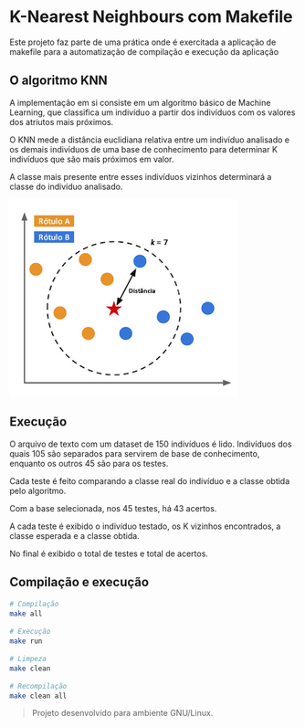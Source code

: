 # K-Nearest Neighbours com Makefile

Este projeto faz parte de uma prática onde é exercitada a aplicação de makefile para a automatização de compilação e execução da aplicação

## O algoritmo KNN

A implementação em si consiste em um algoritmo básico de Machine Learning, que classifica um indivíduo a partir dos indivíduos com os valores dos atriutos mais próximos.

O KNN mede a distância euclidiana relativa entre um indivíduo analisado e os demais indivíduos de uma base de conhecimento para determinar K indivíduos que são mais próximos em valor.

A classe mais presente entre esses indivíduos vizinhos determinará a classe do indivíduo analisado.

![](assets/knn.jpg)

## Execução

O arquivo de texto com um dataset de 150 indivíduos é lido. Indivíduos dos quais 105 são separados para servirem de base de conhecimento, enquanto os outros 45 são para os testes.

Cada teste é feito comparando a classe real do indivíduo e a classe obtida pelo algoritmo.

Com a base selecionada, nos 45 testes, há 43 acertos.

A cada teste é exibido o indivíduo testado, os K vizinhos encontrados, a classe esperada e a classe obtida.

No final é exibido o total de testes e total de acertos.

## Compilação e execução

```sh
# Compilação
make all
```

```sh
# Execução
make run
```

```sh
# Limpeza
make clean
```

```sh
# Recompilação
make clean all
```

> Projeto desenvolvido para ambiente GNU/Linux.